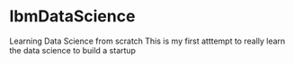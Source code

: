 # IbmDataScience
Learning Data Science from scratch
This is my first atttempt to really learn the data science to build a startup
